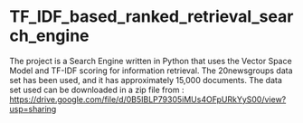 # TF_IDF_based_ranked_retrieval_search_engine
The project is a Search Engine written in Python that uses the Vector Space Model and TF-IDF scoring for information retrieval. The 20newsgroups data set has been used, and it has approximately 15,000 documents. The data set used can be downloaded in a zip file from : https://drive.google.com/file/d/0B5IBLP79305iMUs4OFpURkYyS00/view?usp=sharing
